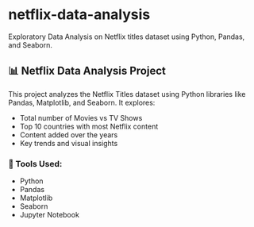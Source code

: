# netflix-data-analysis
Exploratory Data Analysis on Netflix titles dataset using Python, Pandas, and Seaborn.
## 📊 Netflix Data Analysis Project

This project analyzes the Netflix Titles dataset using Python libraries like Pandas, Matplotlib, and Seaborn. It explores:

- Total number of Movies vs TV Shows
- Top 10 countries with most Netflix content
- Content added over the years
- Key trends and visual insights

### 🔧 Tools Used:
- Python
- Pandas
- Matplotlib
- Seaborn
- Jupyter Notebook
